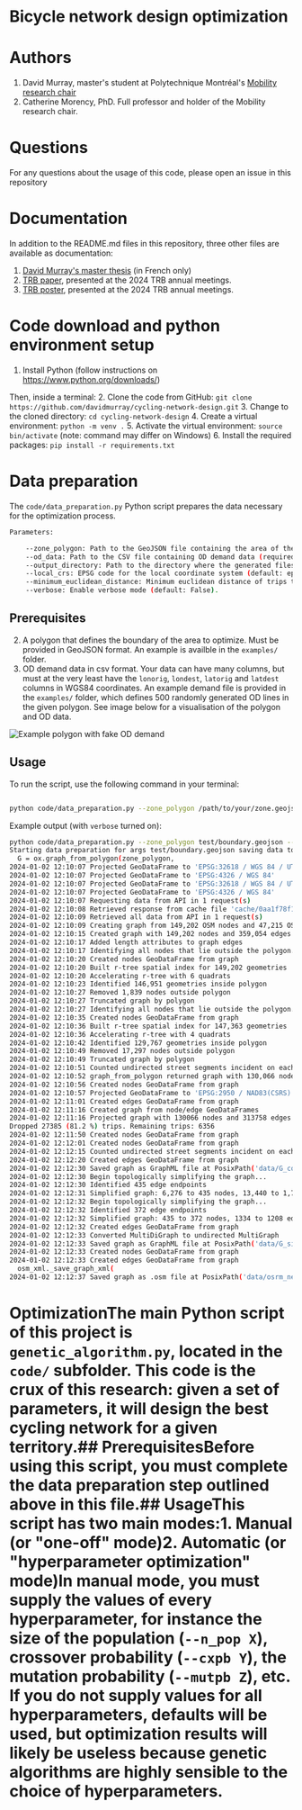 # Bicycle network design optimization

# Authors
1. David Murray, master's student at Polytechnique Montréal's [Mobility research chair](https://www.polymtl.ca/mobilite/)
2. Catherine Morency, PhD. Full professor and holder of the Mobility research chair.

# Questions
For any questions about the usage of this code, please open an issue in this repository

# Documentation
In addition to the README.md files in this repository, three other files are available as documentation:
1. [David Murray's master thesis](https://drive.google.com/file/d/1kTuoGaPsiHiOmf9ruYX4MlUdnu9qzl8k/view?usp=sharing) (in French only)
2. [TRB paper](https://drive.google.com/file/d/1VVYe4lEfTFNjvyqU_ZGSat-2CQGjj8sk/view?usp=sharing), presented at the 2024 TRB annual meetings.
3. [TRB poster](https://drive.google.com/file/d/1oawVAlYTGGMUJUdXUWnlu9ihhyC-V1K7/view?usp=sharing), presented at the 2024 TRB annual meetings.

# Code download and python environment setup
1. Install Python (follow instructions on https://www.python.org/downloads/)

Then, inside a terminal:
2. Clone the code from GitHub: `git clone https://github.com/davidmurray/cycling-network-design.git`
3. Change to the cloned directory: `cd cycling-network-design`
4. Create a virtual environment: `python -m venv .`
5. Activate the virtual environment: `source bin/activate` (note: command may differ on Windows)
6. Install the required packages: `pip install -r requirements.txt`

# Data preparation
The `code/data_preparation.py` Python script prepares the data necessary for the optimization process.

```bash
Parameters:

    --zone_polygon: Path to the GeoJSON file containing the area of the zone (required).
    --od_data: Path to the CSV file containing OD demand data (required).
    --output_directory: Path to the directory where the generated files will be saved (required).
    --local_crs: EPSG code for the local coordinate system (default: epsg:2950).
    --minimum_euclidean_distance: Minimum euclidean distance of trips to be retained (default: 1000 meters).
    --verbose: Enable verbose mode (default: False).
```

## Prerequisites
2. A polygon that defines the boundary of the area to optimize. Must be provided in GeoJSON format. An example is availble in the `examples/` folder.
1. OD demand data in csv format. Your data can have many columns, but must at the very least have the `lonorig`, `londest`, `latorig` and `latdest` columns in WGS84 coordinates. An example demand file is provided in the `examples/` folder, which defines 500 randomly generated OD lines in the given polygon. See image below for a visualisation of the polygon and OD data.
  
![Example polygon with fake OD demand](examples/polygon_with_demand.png)

## Usage

To run the script, use the following command in your terminal:

```bash

python code/data_preparation.py --zone_polygon /path/to/your/zone.geojson --od_data /path/to/your/od_data.csv --output_directory
```

Example output (with `verbose` turned on):
```bash
python code/data_preparation.py --zone_polygon test/boundary.geojson --od_data test/od_bike2018.csv --output_directory data/ --verbose
Starting data preparation for args test/boundary.geojson saving data to data/
  G = ox.graph_from_polygon(zone_polygon,
2024-01-02 12:10:07 Projected GeoDataFrame to 'EPSG:32618 / WGS 84 / UTM zone 18N'
2024-01-02 12:10:07 Projected GeoDataFrame to 'EPSG:4326 / WGS 84'
2024-01-02 12:10:07 Projected GeoDataFrame to 'EPSG:32618 / WGS 84 / UTM zone 18N'
2024-01-02 12:10:07 Projected GeoDataFrame to 'EPSG:4326 / WGS 84'
2024-01-02 12:10:07 Requesting data from API in 1 request(s)
2024-01-02 12:10:08 Retrieved response from cache file 'cache/0aa1f78f171879d4c08c90a41bba2a9c76189214.json'
2024-01-02 12:10:09 Retrieved all data from API in 1 request(s)
2024-01-02 12:10:09 Creating graph from 149,202 OSM nodes and 47,215 OSM ways...
2024-01-02 12:10:15 Created graph with 149,202 nodes and 359,054 edges
2024-01-02 12:10:17 Added length attributes to graph edges
2024-01-02 12:10:17 Identifying all nodes that lie outside the polygon...
2024-01-02 12:10:20 Created nodes GeoDataFrame from graph
2024-01-02 12:10:20 Built r-tree spatial index for 149,202 geometries
2024-01-02 12:10:20 Accelerating r-tree with 6 quadrats
2024-01-02 12:10:23 Identified 146,951 geometries inside polygon
2024-01-02 12:10:27 Removed 1,839 nodes outside polygon
2024-01-02 12:10:27 Truncated graph by polygon
2024-01-02 12:10:27 Identifying all nodes that lie outside the polygon...
2024-01-02 12:10:35 Created nodes GeoDataFrame from graph
2024-01-02 12:10:36 Built r-tree spatial index for 147,363 geometries
2024-01-02 12:10:36 Accelerating r-tree with 4 quadrats
2024-01-02 12:10:42 Identified 129,767 geometries inside polygon
2024-01-02 12:10:49 Removed 17,297 nodes outside polygon
2024-01-02 12:10:49 Truncated graph by polygon
2024-01-02 12:10:51 Counted undirected street segments incident on each node
2024-01-02 12:10:52 graph_from_polygon returned graph with 130,066 nodes and 313,758 edges
2024-01-02 12:10:56 Created nodes GeoDataFrame from graph
2024-01-02 12:10:57 Projected GeoDataFrame to 'EPSG:2950 / NAD83(CSRS) / MTM zone 8'
2024-01-02 12:11:01 Created edges GeoDataFrame from graph
2024-01-02 12:11:16 Created graph from node/edge GeoDataFrames
2024-01-02 12:11:16 Projected graph with 130066 nodes and 313758 edges
Dropped 27385 (81.2 %) trips. Remaining trips: 6356
2024-01-02 12:11:50 Created nodes GeoDataFrame from graph
2024-01-02 12:12:01 Created nodes GeoDataFrame from graph
2024-01-02 12:12:15 Counted undirected street segments incident on each node
2024-01-02 12:12:20 Created edges GeoDataFrame from graph
2024-01-02 12:12:30 Saved graph as GraphML file at PosixPath('data/G_consolidated.graphml')
2024-01-02 12:12:30 Begin topologically simplifying the graph...
2024-01-02 12:12:30 Identified 435 edge endpoints
2024-01-02 12:12:31 Simplified graph: 6,276 to 435 nodes, 13,440 to 1,758 edges
2024-01-02 12:12:32 Begin topologically simplifying the graph...
2024-01-02 12:12:32 Identified 372 edge endpoints
2024-01-02 12:12:32 Simplified graph: 435 to 372 nodes, 1334 to 1208 edges
2024-01-02 12:12:32 Created edges GeoDataFrame from graph
2024-01-02 12:12:33 Converted MultiDiGraph to undirected MultiGraph
2024-01-02 12:12:33 Saved graph as GraphML file at PosixPath('data/G_simplified.graphml')
2024-01-02 12:12:33 Created nodes GeoDataFrame from graph
2024-01-02 12:12:33 Created edges GeoDataFrame from graph
  osm_xml._save_graph_xml(
2024-01-02 12:12:37 Saved graph as .osm file at PosixPath('data/osrm_network.xml')
```
# OptimizationThe main Python script of this project is `genetic_algorithm.py`, located in the `code/` subfolder. This code is the crux of this research: given a set of parameters, it will design the best cycling network for a given territory.## PrerequisitesBefore using this script, you must complete the data preparation step outlined above in this file.## UsageThis script has two main modes:1. Manual (or "one-off" mode)2. Automatic (or "hyperparameter optimization" mode)In manual mode, you must supply the values of every hyperparameter, for instance the size of the population (`--n_pop X`), crossover probability (`--cxpb Y`), the mutation probability (`--mutpb Z`), etc. If you do not supply values for all hyperparameters, defaults will be used, but optimization results will likely be useless because genetic algorithms are highly sensible to the choice of hyperparameters.